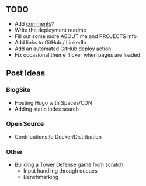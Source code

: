 ## TODO

- Add [comments](https://gohugo.io/content-management/comments/)?
- Write the deployment readme
- Fill out some more ABOUT me and PROJECTS info
- Add links to GitHub / LinkedIn
- Add an automated GitHub deploy action
- Fix occasional theme flicker when pages are loaded

## Post Ideas

### BlogSite
- Hosting Hugo with Spaces/CDN
- Adding static index search

### Open Source
- Contributions to Docker/Distribution

### Other
- Building a Tower Defense game from scratch
  - Input handling through queues
  - Benchmarking
